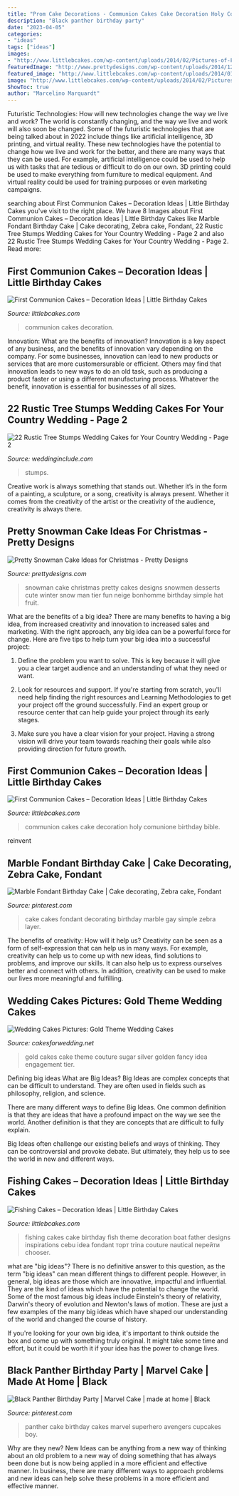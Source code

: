```yaml
---
title: "Prom Cake Decorations - Communion Cakes Cake Decoration Holy Comunione Birthday Bible"
description: "Black panther birthday party"
date: "2023-04-05"
categories:
- "ideas"
tags: ["ideas"]
images:
- "http://www.littlebcakes.com/wp-content/uploads/2014/02/Pictures-of-First-Communion-Cakes.jpg"
featuredImage: "http://www.prettydesigns.com/wp-content/uploads/2014/12/Desserts.jpg"
featured_image: "http://www.littlebcakes.com/wp-content/uploads/2014/01/Fishing-Cakes-Images.jpg"
image: "http://www.littlebcakes.com/wp-content/uploads/2014/02/Pictures-of-First-Communion-Cakes.jpg"
ShowToc: true
author: "Marcelino Marquardt"
---
```



Futuristic Technologies: How will new technologies change the way we live and work?
The world is constantly changing, and the way we live and work will also soon be changed. Some of the futuristic technologies that are being talked about in 2022 include things like artificial intelligence, 3D printing, and virtual reality. These new technologies have the potential to change how we live and work for the better, and there are many ways that they can be used. For example, artificial intelligence could be used to help us with tasks that are tedious or difficult to do on our own. 3D printing could be used to make everything from furniture to medical equipment. And virtual reality could be used for training purposes or even marketing campaigns.

	

		
searching about First Communion Cakes – Decoration Ideas | Little Birthday Cakes you've visit to the right place. We have 8 Images about First Communion Cakes – Decoration Ideas | Little Birthday Cakes like Marble Fondant Birthday Cake | Cake decorating, Zebra cake, Fondant, 22 Rustic Tree Stumps Wedding Cakes for Your Country Wedding - Page 2 and also 22 Rustic Tree Stumps Wedding Cakes for Your Country Wedding - Page 2. Read more:
		
    
## First Communion Cakes – Decoration Ideas | Little Birthday Cakes

<img loading=lazy src="http://www.littlebcakes.com/wp-content/uploads/2014/02/Pictures-of-First-Communion-Cakes-627x1024.jpg" onerror="this.onerror=null;this.src='https://tse2.mm.bing.net/th?id=OIP.iNCejBY0aD6J938eaEJdHAHaMG&amp;pid=15.1';" alt="First Communion Cakes – Decoration Ideas | Little Birthday Cakes">

_Source: littlebcakes.com_

>communion cakes decoration. 

	

Innovation: What are the benefits of innovation?
Innovation is a key aspect of any business, and the benefits of innovation vary depending on the company. For some businesses, innovation can lead to new products or services that are more customersurable or efficient. Others may find that innovation leads to new ways to do an old task, such as producing a product faster or using a different manufacturing process. Whatever the benefit, innovation is essential for businesses of all sizes.

    
## 22 Rustic Tree Stumps Wedding Cakes For Your Country Wedding - Page 2

<img loading=lazy src="http://www.weddinginclude.com/wp-content/uploads/2017/06/Pinecones-and-Cranberries-Wedding-Cake-for-A-Christmas-Themed-Wedding.jpg" onerror="this.onerror=null;this.src='https://tse1.mm.bing.net/th?id=OIP.r0R5P1TkWXvEdOgVdPhf5QHaLH&amp;pid=15.1';" alt="22 Rustic Tree Stumps Wedding Cakes for Your Country Wedding - Page 2">

_Source: weddinginclude.com_

>stumps. 

	

Creative work is always something that stands out. Whether it’s in the form of a painting, a sculpture, or a song, creativity is always present. Whether it comes from the creativity of the artist or the creativity of the audience, creativity is always there.

    
## Pretty Snowman Cake Ideas For Christmas - Pretty Designs

<img loading=lazy src="http://www.prettydesigns.com/wp-content/uploads/2014/12/Desserts.jpg" onerror="this.onerror=null;this.src='https://tse3.mm.bing.net/th?id=OIP.rMdNlepkS8zfmm23vQJ5igHaJ3&amp;pid=15.1';" alt="Pretty Snowman Cake Ideas for Christmas - Pretty Designs">

_Source: prettydesigns.com_

>snowman cake christmas pretty cakes designs snowmen desserts cute winter snow man tier fun neige bonhomme birthday simple hat fruit. 

	

What are the benefits of a big idea?
There are many benefits to having a big idea, from increased creativity and innovation to increased sales and marketing. With the right approach, any big idea can be a powerful force for change. Here are five tips to help turn your big idea into a successful project:
1. Define the problem you want to solve. This is key because it will give you a clear target audience and an understanding of what they need or want.

2. Look for resources and support. If you're starting from scratch, you'll need help finding the right resources and Learning Methodologies to get your project off the ground successfully. Find an expert group or resource center that can help guide your project through its early stages.

3. Make sure you have a clear vision for your project. Having a strong vision will drive your team towards reaching their goals while also providing direction for future growth.

    
## First Communion Cakes – Decoration Ideas | Little Birthday Cakes

<img loading=lazy src="http://www.littlebcakes.com/wp-content/uploads/2014/02/Pictures-of-First-Communion-Cakes.jpg" onerror="this.onerror=null;this.src='https://tse2.mm.bing.net/th?id=OIP.zfnm4-BTchu_Sb08NsrPoQHaMF&amp;pid=15.1';" alt="First Communion Cakes – Decoration Ideas | Little Birthday Cakes">

_Source: littlebcakes.com_

>communion cakes cake decoration holy comunione birthday bible. 

	

reinvent

    
## Marble Fondant Birthday Cake | Cake Decorating, Zebra Cake, Fondant

<img loading=lazy src="https://i.pinimg.com/736x/89/0d/4b/890d4b63e61000ff2b6be6b278c4f2c7.jpg" onerror="this.onerror=null;this.src='https://tse4.mm.bing.net/th?id=OIP.n98yboVIMMVg0T5Pqd1QmgHaJ4&amp;pid=15.1';" alt="Marble Fondant Birthday Cake | Cake decorating, Zebra cake, Fondant">

_Source: pinterest.com_

>cake cakes fondant decorating birthday marble gay simple zebra layer. 

	

The benefits of creativity: How will it help us?
Creativity can be seen as a form of self-expression that can help us in many ways. For example, creativity can help us to come up with new ideas, find solutions to problems, and improve our skills. It can also help us to express ourselves better and connect with others. In addition, creativity can be used to make our lives more meaningful and fulfilling.

    
## Wedding Cakes Pictures: Gold Theme Wedding Cakes

<img loading=lazy src="http://2.bp.blogspot.com/-5yBL-cIujbk/T8glfyF8ElI/AAAAAAAAG70/8AyPJ6nYOvk/s1600/gold-wedding-cake-idea.jpg" onerror="this.onerror=null;this.src='https://tse4.mm.bing.net/th?id=OIP.L7Sm3mMJa2zAmxcNAxdhMwAAAA&amp;pid=15.1';" alt="Wedding Cakes Pictures: Gold Theme Wedding Cakes">

_Source: cakesforwedding.net_

>gold cakes cake theme couture sugar silver golden fancy idea engagement tier. 

	

Defining big ideas
What are Big Ideas?
Big Ideas are complex concepts that can be difficult to understand. They are often used in fields such as philosophy, religion, and science.

There are many different ways to define Big Ideas. One common definition is that they are ideas that have a profound impact on the way we see the world. Another definition is that they are concepts that are difficult to fully explain.

Big Ideas often challenge our existing beliefs and ways of thinking. They can be controversial and provoke debate. But ultimately, they help us to see the world in new and different ways.

    
## Fishing Cakes – Decoration Ideas | Little Birthday Cakes

<img loading=lazy src="http://www.littlebcakes.com/wp-content/uploads/2014/01/Fishing-Cakes-Images.jpg" onerror="this.onerror=null;this.src='https://tse3.mm.bing.net/th?id=OIP.PT8mZGQT0QsOmBA6coadawHaJ4&amp;pid=15.1';" alt="Fishing Cakes – Decoration Ideas | Little Birthday Cakes">

_Source: littlebcakes.com_

>fishing cakes cake birthday fish theme decoration boat father designs inspirations cebu idea fondant торт trina couture nautical перейти chooser. 

	

what are "big ideas"?
There is no definitive answer to this question, as the term "big ideas" can mean different things to different people. However, in general, big ideas are those which are innovative, impactful and influential. They are the kind of ideas which have the potential to change the world.
Some of the most famous big ideas include Einstein's theory of relativity, Darwin's theory of evolution and Newton's laws of motion. These are just a few examples of the many big ideas which have shaped our understanding of the world and changed the course of history.

If you're looking for your own big idea, it's important to think outside the box and come up with something truly original. It might take some time and effort, but it could be worth it if your idea has the power to change lives.

    
## Black Panther Birthday Party | Marvel Cake | Made At Home | Black

<img loading=lazy src="https://i.pinimg.com/736x/98/81/54/988154c566d10bfd96536215f2cd45c9.jpg" onerror="this.onerror=null;this.src='https://tse4.mm.bing.net/th?id=OIP.ziq6lsVB7XV4WI2OMF-UTwHaJ4&amp;pid=15.1';" alt="Black Panther Birthday Party | Marvel Cake | made at home | Black">

_Source: pinterest.com_

>panther cake birthday cakes marvel superhero avengers cupcakes boy. 

	

Why are they new?
New Ideas can be anything from a new way of thinking about an old problem to a new way of doing something that has always been done but is now being applied in a more efficient and effective manner. In business, there are many different ways to approach problems and new ideas can help solve these problems in a more efficient and effective manner.

